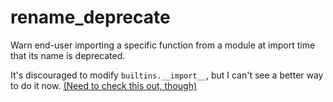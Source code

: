 # rename_deprecate
Warn end-user importing a specific function from a module at import time that its name is deprecated.

It's discouraged to modify `builtins.__import__`, but I can't see a better way to do it now. [(Need to check this out, though)](https://github.com/python/cpython/blob/2b428a1faed88f148ede131e3b86ab6227c6c3f0/Lib/importlib/_bootstrap.py#L1211) 
